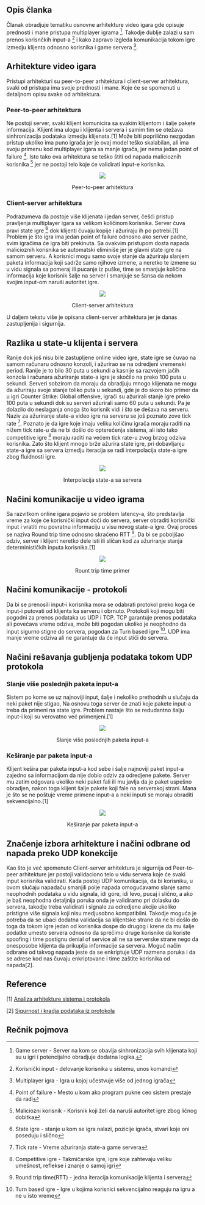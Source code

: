 ## Opis članka

  Članak obradjuje tematiku osnovne arhitekture video igara gde opisuje prednosti i mane pristupa multiplayer igrama [^1]. Takodje dublje zalazi u sam prenos korisnčkih input-a [^2] i kako zapravo izgleda komunikacija tokom igre izmedju klijenta odnosno korisnika i game servera [^3].

## Arhitekture video igara

Pristupi arhitekturi su peer-to-peer arhitektura i client-server arhitektura, svaki od pristupa ima svoje prednosti i mane. Koje će se spomenuti u detaljnom opisu svake od arhitektura.

### Peer-to-peer arhitektura

  Ne postoji server, svaki klijent komunicira sa svakim klijentom i šalje pakete informacija. Klijent ima ulogu i klijenta i servera i samim tim se otežava sinhronizacija podataka izmedju klijenata.[1] Može biti poprilično nezgodan pristup ukoliko ima puno igrača jer je ovaj model teško skalabilan, ali ima svoju primenu kod multiplayer igara sa manje igrača, jer nema jedan point of failure [^4]. Isto tako ova arhitektura se teško štiti od napada malicioznih korisnika [^6] jer ne postoji telo koje će validirati input-e korisnika.

<p align="center">
  <img src="https://github.com/JanosevicRa177/Game-security-research/blob/main/literatura/Naucni%20clanci/Online%20igre/Analiza%20pretnji%20kroz%20analizu%20inputa%20korisnika/Real-time%20Multiplayer%20Software%20Architecture%20and%20protocol%20threat%20mitigation/Slike/Peer-to-peer%20arhitektura.png" />
</p>

<p align="center">
  Peer-to-peer arhitektura
</p>

### Client-server arhitektura

  Podrazumeva da postoje više klijenata i jedan server, češći pristup pravljenja multiplayer igara sa velikom količinom korisnika. Server čuva pravi state igre [^5] dok klijenti čuvaju kopije i ažuriraju ih po potrebi.[1] Problem je što igra ima jedan point of failure odnosno ako server padne, svim igračima će igra biti prekinuta. Sa ovakvim pristupom dosta napada malicioznih korisnika se automatski eliminiše jer je glavni state igre na samom serveru. A korisnici mogu samo svoje stanje da ažuriraju slanjem paketa informacija koji sadrže samo njihove izmene, a neretko te izmene su u vidu signala sa pomeraj ili pucanje iz puške, time se smanjuje količina informacija koje korisnik šalje na server i smanjuje se šansa da nekom svojim input-om naruši autoritet igre.

<p align="center">
  <img src="https://github.com/JanosevicRa177/Game-security-research/blob/main/literatura/Naucni%20clanci/Online%20igre/Analiza%20pretnji%20kroz%20analizu%20inputa%20korisnika/Real-time%20Multiplayer%20Software%20Architecture%20and%20protocol%20threat%20mitigation/Slike/Client-server%20arhitektura.png" />
</p>
<p align="center">
  Client-server arhitektura
</p>


U daljem tekstu više je opisana client-server arhitektura jer je danas zastupljenija i sigurnija.

## Razlika u state-u klijenta i servera

  Ranije dok još nisu bile zastupljene online video igre, state igre se čuvao na samom računaru odnosno konzoli, i ažurirao se na odredjeni vremenski period. Ranije je to bilo 30 puta u sekundi a kasnije sa razvojem jačih konzola i računara ažuriranje state-a igre je skočilo na preko 100 puta u sekundi. Serveri sobzirom da moraju da obradjuju mnogo klijenata ne mogu da ažuriraju svoje stanje toliko puta u sekundi, gde je do skoro bio primer da u igri Counter Strike: Global offensive, igrači su ažurirali stanje igre preko 100 puta u sekundi dok su serveri ažurirali samo 60 puta u sekundi. Pa je dolazilo do neslaganja onoga što korisnik vidi i što se dešava na serveru. Naziv za ažuriranje state-a video igre na serveru se još poznato zove tick rate [^7]. Poznato je da igre koje imaju veliku količinu igrača moraju raditi na nižem tick rate-u da ne bi došlo do opterećenja sistema, ali isto tako competitive igre [^8] moraju raditi na većem tick rate-u zvog brzog odziva korisnika. Zato što klijent mnogo brže ažurira state igre, pri dobavljanju state-a igre sa servera izmedju iteracija se radi interpolacija state-a igre zbog fluidnosti igre.

<p align="center">
  <img src="https://github.com/JanosevicRa177/Game-security-research/blob/main/literatura/Naucni%20clanci/Online%20igre/Analiza%20pretnji%20kroz%20analizu%20inputa%20korisnika/Real-time%20Multiplayer%20Software%20Architecture%20and%20protocol%20threat%20mitigation/Slike/Interpolacija%20state-a%20sa%20servera.png" />
</p>
<p align="center">
  Interpolacija state-a sa servera
</p>

## Načini komunikacije u video igrama

  Sa razvitkom online igara pojavio se problem latency-a, što predstavlja vreme za koje će korisnički input doći do servera, server obraditi korisnički input i vratiti mu povratnu informaciju u visu novog state-a igre. Ovaj proces se naziva Round trip time odnosno skraćeno RTT [^9]. Da bi se poboljšao odziv, server i klijent neretko dele isti ili sličan kod za ažuriranje stanja determinističkih inputa korisnika.[1]

<p align="center">
  <img src="https://github.com/JanosevicRa177/Game-security-research/blob/main/literatura/Naucni%20clanci/Online%20igre/Analiza%20pretnji%20kroz%20analizu%20inputa%20korisnika/Real-time%20Multiplayer%20Software%20Architecture%20and%20protocol%20threat%20mitigation/Slike/Rount%20trip%20time%20primer.png" />
</p>
<p align="center">
  Rount trip time primer
</p>

## Načini komunikacije - protokoli

  Da bi se prenosili input-i korisnika mora se odabrati protokol preko koga će input-i putovati od klijenta ka serveru i obrnuto. Protokoli koji mogu biti pogodni za prenos podataka us UDP i TCP. TCP garantuje prenos podataka ali povećava vreme odziva, može biti pogodan ukoliko je neophodno da input sigurno stigne do servera, pogodan za Turn based igre [^10]. UDP ima manje vreme odziva ali ne garantuje da će input stići do servera. 

## Načini rešavanja gubljenja podataka tokom UDP protokola

### Slanje više poslednjih paketa input-a

  Sistem po kome se uz najnoviji input, šalje i nekoliko prethodnih u slučaju da neki paket nije stigao, Na osnovu toga server će znati koje pakete input-a treba da primeni na state igre. Problem nastaje što se redudantno šalju input-i koji su verovatno već primenjeni.[1]

<p align="center">
  <img src="https://github.com/JanosevicRa177/Game-security-research/blob/main/literatura/Naucni%20clanci/Online%20igre/Analiza%20pretnji%20kroz%20analizu%20inputa%20korisnika/Real-time%20Multiplayer%20Software%20Architecture%20and%20protocol%20threat%20mitigation/Slike/Slanje%20više%20poslednjih%20paketa%20inputpng.png" />
</p>
<p align="center">
  Slanje više poslednjih paketa input-a
</p>

### Keširanje par paketa input-a

  Klijent kešira par paketa input-a kod sebe i šalje najnoviji paket input-a zajedno sa informacijom da nije dobio odziv za odredjene pakete. Server mu zatim odgovara ukoliko neki paket fali ili mu javlja da je paket uspešno obradjen, nakon toga klijent šalje pakete koji fale na serverskoj strani. Mana je što se ne poštuje vreme primene input-a a neki inputi se moraju obraditi sekvencijalno.[1]

<p align="center">
  <img src="https://github.com/JanosevicRa177/Game-security-research/blob/main/literatura/Naucni%20clanci/Online%20igre/Analiza%20pretnji%20kroz%20analizu%20inputa%20korisnika/Real-time%20Multiplayer%20Software%20Architecture%20and%20protocol%20threat%20mitigation/Slike/Keširanje%20par%20paketa%20input.png" />
</p>
<p align="center">
  Keširanje par paketa input-a
</p>

## Značenje izbora arhitekture i načini odbrane od napada preko UDP konekcije

  Kao što je već spomenuto Client-server arhitektura je sigurnija od Peer-to-peer arhitekture jer postoji validaciono telo u vidu servera koje će svaki input korisnika validirati. Kada postoji UDP komunikacija, da bi korisniku, u ovom slučaju napadaču smanjili polje napada omogućavamo slanje samo neophodnih podataka u vidu signala, idi gore, idi levo, pucaj i slično, a ako je baš neophodna detaljnija poruka onda je validiramo pri dolasku do servera, takodje treba validirati i signale za odredjene akcije ukoliko pristigne više signala koji nisu medjusobno kompatibilni. Takodje moguća je potreba da se ubaci dodatna validacija sa klijentske strane da ne bi došlo do toga da tokom igre jedan od korisnika dospe do drugog i krene da mu šalje podatke umesto servera odnosno da sprečimo druge korisnike da koriste spoofing i time postignu denial of service ali ne sa serverske strane nego da onesposobe klijenta da prikuplja informacije sa servera. Moguć način odbrane od takvog napada jeste da se enkriptuje UDP razmena poruka i da se adrese kod nas čuvaju enkriptovane i time zaštite korisnika od napada[2].

## Reference

[1] [Analiza arhitekture sistema i protokola](https://github.com/JanosevicRa177/Game-security-research/blob/main/literatura/Naucni%20clanci/Online%20igre/Analiza%20pretnji%20kroz%20analizu%20inputa%20korisnika/Real-time%20Multiplayer%20Software%20Architecture%20and%20protocol%20threat%20mitigation/Real-time%20Multiplayer%20Software%20Architecture.pdf)

[2] [Sigurnost i kradja podataka iz protokola](https://github.com/JanosevicRa177/Game-security-research/blob/main/literatura/Naucni%20clanci/Online%20igre/Analiza%20pretnji%20kroz%20analizu%20inputa%20korisnika/Real-time%20Multiplayer%20Software%20Architecture%20and%20protocol%20threat%20mitigation/Session%20Hijacking.pdf)


## Rečnik pojmova

[^1]: Game server - Server na kom se obavlja sinhronizacija svih klijenata koji su u igri i potencijalno obradjuje dodatna logika.

[^2]: Korisnički input - delovanje korisnika u sistemu, unos komandi

[^3]: Multiplayer igra - Igra u kojoj učestvuje više od jednog igrača

[^4]: Point of failure - Mesto u kom ako program pukne ceo sistem prestaje da radi

[^5]: State igre - stanje u kom se igra nalazi, pozicije igrača, stvari koje oni poseduju i slično

[^6]: Maliciozni korisnik - Korisnik koji želi da naruši autoritet igre zbog ličnog dobitka

[^7]: Tick rate - Vreme ažuriranja state-a game servera

[^8]: Competitive igre - Takmičarske igre, igre koje zahtevaju veliku umešnost, reflekse i znanje o samoj igri

[^9]: Round trip time(RTT) - jedna iteracija komunikacije klijenta i servera

[^10]: Turn based igre - Igre u kojima korisnici sekvencijalno reaguju na igru a ne u isto vreme
